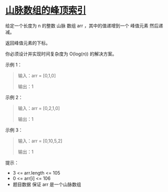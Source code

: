 #  [山脉数组的峰顶索引](https://leetcode.cn/problems/peak-index-in-a-mountain-array?envType=study-plan-v2&envId=primers-list)

给定一个长度为 n 的整数 山脉 数组 arr ，其中的值递增到一个 峰值元素 然后递减。

返回峰值元素的下标。

你必须设计并实现时间复杂度为 O(log(n)) 的解决方案。

 

示例 1：

> 输入：arr = [0,1,0]
> 
> 输出：1

示例 2：

> 输入：arr = [0,2,1,0]
> 
> 输出：1

示例 3：

> 输入：arr = [0,10,5,2]
> 
> 输出：1
 

提示：

- 3 <= arr.length <= 105
- 0 <= arr[i] <= 106
- 题目数据 保证 arr 是一个山脉数组